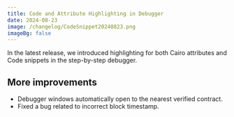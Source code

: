 ```yaml
---
title: Code and Attribute Highlighting in Debugger
date: 2024-08-23
image: /changelog/CodeSnippet20240823.png
imageBg: false
---
```


In the latest release, we introduced highlighting for both Cairo
            attributes and Code snippets in the step-by-step debugger.

## More improvements

- Debugger windows automatically open to the nearest verified
              contract.
- Fixed a bug related to incorrect block timestamp.

